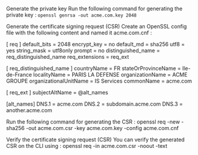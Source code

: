 Generate the private key
Run the following command for generating the private key : `openssl genrsa -out acme.com.key 2048`

Generate the certificate signing request (CSR)
Create an OpenSSL config file with the following content and named it acme.com.cnf :

[ req ]
default_bits            = 2048
encrypt_key             = no
default_md              = sha256
utf8                    = yes
string_mask             = utf8only
prompt                  = no
distinguished_name = req_distinguished_name
req_extensions     = req_ext

[ req_distinguished_name ]
countryName         = FR
stateOrProvinceName = Ile-de-France
localityName        = PARIS LA DEFENSE
organizationName    = ACME GROUPE
organizationalUnitName = IS Services
commonName          = acme.com

[ req_ext ]
subjectAltName = @alt_names

[alt_names]
DNS.1 = acme.com
DNS.2 = subdomain.acme.com
DNS.3 = another.acme.com

Run the following command for generating the CSR : openssl req -new -sha256 -out acme.com.csr -key acme.com.key -config acme.com.cnf

Verify the certificate signing request (CSR)
You can verify the generated CSR on the CLI using : openssl req -in acme.com.csr -noout -text